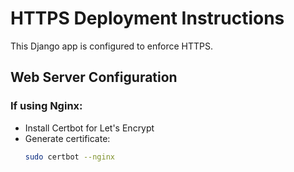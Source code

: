 # HTTPS Deployment Instructions

This Django app is configured to enforce HTTPS.

## Web Server Configuration

### If using Nginx:

- Install Certbot for Let's Encrypt
- Generate certificate:
  ```bash
  sudo certbot --nginx
  ```
